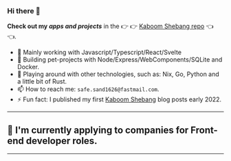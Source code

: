 ### Hi there 👋

**Check out my _apps and projects_** in the 👉 👉 [Kaboom Shebang repo](https://github.com/kaboomshebang) 👈 👈.

- 🔭 Mainly working with Javascript/Typescript/React/Svelte
- 🌱 Building pet-projects with Node/Express/WebComponents/SQLite and Docker.
- 🎈 Playing around with other technologies, such as: Nix, Go, Python and a little bit of Rust.
- 📫 How to reach me: `safe.sand1626@fastmail.com`.
- ⚡ Fun fact: I published my first [Kaboom Shebang](https://www.kaboomshebang.com) blog posts early 2022.

----------------------------

## 🎉 **I'm currently applying to companies for Front-end developer roles.**

----------------------------

<!--
**fred-snyder/fred-snyder** is a ✨ _special_ ✨ repository because its `README.md` (this file) appears on your GitHub profile.

Here are some ideas to get you started:

- 👯 I’m looking to collaborate on ...
- 🤔 I’m looking for help with ...
- 💬 Ask me about ...
- 📫 How to reach me: ...
- 😄 Pronouns: ...
- ⚡ Fun fact: ...
-->
